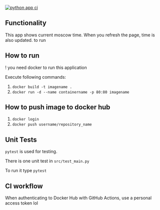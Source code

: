 [![python app ci](https://github.com/kolbasaegor/core-course-labs/actions/workflows/app-python.yml/badge.svg?branch=lab3)](https://github.com/kolbasaegor/core-course-labs/actions/workflows/app-python.yml)

## Functionality
This app shows current moscow time. When you refresh the page, time is also updated.
to run

## How to run
! you need docker to run this application

Execute following commands:
1. `docker build -t imagename .`
2. `docker run -d --name containername -p 80:80 imagename`

## How to push image to docker hub
1. `docker login`
2. `docker push username/repository_name`

## Unit Tests
`pytest` is used for testing.

There is one unit test in `src/test_main.py`

To run it type `pytest`

## CI workflow
When authenticating to Docker Hub with GitHub Actions, use a personal access token
lol
